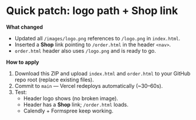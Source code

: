 # Quick patch: logo path + Shop link

**What changed**
- Updated all `/images/logo.png` references to `/logo.png` in `index.html`.
- Inserted a **Shop** link pointing to `/order.html` in the header `<nav>`.
- `order.html` header also uses `/logo.png` and is ready to go.

**How to apply**
1. Download this ZIP and upload `index.html` and `order.html` to your GitHub repo root (replace existing files).
2. Commit to `main` — Vercel redeploys automatically (~30–60s).
3. Test:
   - Header logo shows (no broken image).
   - Header has a **Shop** link; `/order.html` loads.
   - Calendly + Formspree keep working.
